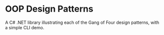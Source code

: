 # OOP Design Patterns

A C# .NET library illustrating each of the Gang of Four design patterns, with a simple CLI demo.